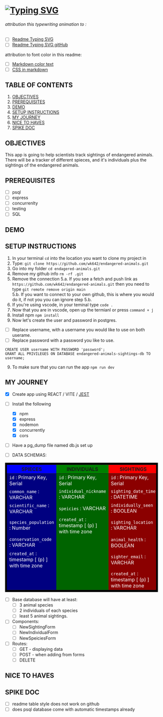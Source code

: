 # [![Typing SVG](https://readme-typing-svg.demolab.com?font=Fira+Code&weight=600&size=20&pause=5000&center=true&vCenter=true&multiline=true&lines=ENDAGERED+ANIMAL+SIGHTING+TRACKER)](https://git.io/typing-svg)
###### attribution this typewriting animation to :
- [ ] [Readme Typing SVG](https://readme-typing-svg.demolab.com/demo/?weight=600&size=30&pause=5000&center=true&vCenter=true&multiline=true&width=500&lines=ENDAGERED+ANIMAL+SIGHTING+TRACKER)
- [ ] [Readme Typing SVG gitHub](https://github.com/DenverCoder1/readme-typing-svg?tab=readme-ov-file)

attribution to font color in this readme:
- [ ] [Markdown color text](https://github.com/orgs/community/discussions/31570)
- [ ] [CSS in markdown](https://lifelongprogrammer.blogspot.com/2019/01/how-to-style-markdown-with-css.html)

## TABLE OF CONTENTS 
1. [OBJECTIVES](#objectives)
2. [PREREQUISITES](#prerequisites)
3. [DEMO](#demo)
4. [SETUP INSTRUCTIONS](#setup)
5. [MY JOURNEY](#journey)
6. [NICE TO HAVES](#nice)
7. [SPIKE DOC](#spike)

## OBJECTIVES <a name="objctivies"></a>
This app is going to help scientists track sightings of endangered animals. There will be a tracker of different spieces, and it's individuals plus the sightings of the endangered animals.

## PREREQUISITES <a name="prerequisites"></a>
- [ ] psql
- [ ] express
- [ ] concurrenlty
- [ ] testing
- [ ] SQL
## DEMO <a name="demo"></a>

## SETUP INSTRUCTIONS <a name="setup"></a>
1. In your terminal `cd` into the location you want to clone my project in
2. Type: `git clone https://github.com/wk642/endangered-animals.git`
3. Go into my folder `cd endagered-animals.git`
4. Remove my github info `rm -rf .git`
5. Remove the connection
  5.a. If you see a fetch and push link as `https://github.com/wk642/endangered-animals.git` then you need to type `git remote remove origin main`  
  5.b. If you want to connect to your own github, this is where you would do it, if not you you can ignore step 5.b.
6. If you're using vscode, in  your teminal type `code .`
7. Now that you are in vscode, open up the termianl or press `command + j`
8. Install npm `npm install`
9. Now let's create the user and password in postgres. 
  - [ ] Replace username, with a username you would like to use on both userame.
  - [ ] Replace password with a password you like to use. 
```
CREATE USER username WITH PASSWORD 'password';
GRANT ALL PRIVILEGES ON DATABASE endangered-animals-sightings-db TO username;
```
9. To make sure that you can run the app `npm run dev`

## MY JOURNEY <a name="journey"></a>
- [x] Create app using REACT / VITE / [JEST](https://gist.github.com/wk642/502cf733b63686c07140e9a84631edc4)
- [ ] Install the following
  - [x] npm
  - [x] express
  - [x] nodemon
  - [x] concurrently
  - [x] cors
- [ ] Have a pg_dump file named db.js set up

- [ ] DATA SCHEMAS: 

| SPIECES | INDIVIDUALS | SIGHTINGS|
| --- | --- | ---|
| `id` : Primary Key, Serial |`id` : Primary Key, Serial | `id` : Primary Key, Serial |
| `common_name` : VARCHAR | `individual_nickname` : VARCHAR | `sighting_date_time` : DATETIME|
| `scientific_name` : VARCHAR | `speicies` : VARCHAR | `individually_seen` : BOOLEAN|
|  `species_population` : Number | `created_at` : timestamp [ (p) ] with time zone | `sighting_location` : VARCHAR |
| `conservation_code` : VARCHAR |  | `animal_health` : BOOLEAN|
| `created_at` : timestamp [ (p) ] with time zone | |`sighter_email` : VARCHAR |
| | | `created_at` : timestamp [ (p) ] with time zone |

- [ ] Base database will have at least: 
  - [ ] 3 animal species 
  - [ ] 2 individuals of each species
  - [ ] least 5 animal sightings.

- [ ] Components:
  - [ ] NewSightingForm
  - [ ] NewIndividualForm
  - [ ] NewSpeiciesForm

- [ ] Routes:
  - [ ] GET - displaying data
  - [ ] POST - when adding from forms
  - [ ] DELETE

## NICE TO HAVES <a name="nice"></a>

## SPIKE DOC <a name="spike"></a>
- [ ] readme table style does not work on github
- [ ] does psql database come with automatic timestamps already

<style>
  table{
    border: 6px solid black;
    width: 100%;
  }
  th:nth-child(1){
    background-color: blue;
    justify-content: center;
  }
  th:nth-child(2){
    background-color: green;
    justify-content: center;
  }
  th:nth-child(3){
    background-color: red;
    justify-content: center;
  }
  td:nth-child(1){
    background-color: #000080;
    color: white;
    /* width: 30%; */
  }
  td:nth-child(2){
    background-color: #006400;
    color: white;
    /* width: 30%; */
  }
  td:nth-child(3){
    background-color: #8B0000;
    color: white;
    /* width: 30%; */
  }
</style> 